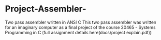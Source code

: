 # Project-Assembler-
Two pass assembler written in ANSI C
This two pass assembler was written for an imaginary computer as a final project of the course 20465 - Systems Programming in C (full assignment details here(docs/project explain.pdf))
